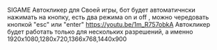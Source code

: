 SIGAME 
Автокликер для Своей игры, бот будет автоматичнски нажимать на кнопку, есть два режима on и off , можно чередовать кнопкой "esc" или "enter"
https://youtu.be/1m_R757obkA
Автокликер будет работать только для нескольких разрешений, а именно 1920x1080,1280x720,1366x768,1440x900
